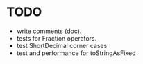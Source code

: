 # TODO

- write comments (doc).
- tests for Fraction operators.
- test ShortDecimal corner cases
- test and performance for toStringAsFixed
